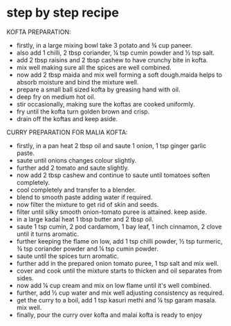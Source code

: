 # step by step recipe

KOFTA PREPARATION:

- firstly, in a large mixing bowl take 3 potato and ¾ cup paneer.
- also add 1 chilli, 2 tbsp coriander, ¼ tsp cumin powder and ½ tsp salt.
- add 2 tbsp raisins and 2 tbsp cashew to have crunchy bite in kofta.
- mix well making sure all the spices are well combined.
- now add 2 tbsp maida and mix well forming a soft dough.maida helps to absorb moisture and bind the mixture well.
- prepare a small ball sized kofta by greasing hand with oil.
- deep fry on medium hot oil.
- stir occasionally, making sure the koftas are cooked uniformly.
- fry until the kofta turn golden brown and crisp.
- drain off the koftas and keep aside.

CURRY PREPARATION FOR MALIA KOFTA:

- firstly, in a pan heat 2 tbsp oil and saute 1 onion, 1 tsp ginger garlic paste.
- saute until onions changes colour slightly.
- further add 2 tomato and saute slightly.
- now add 2 tbsp cashew and continue to saute until tomatoes soften completely.
- cool completely and transfer to a blender.
- blend to smooth paste adding water if required.
- now filter the mixture to get rid of skin and seeds.
- filter until silky smooth onion-tomato puree is attained. keep aside.
- in a large kadai heat 1 tbsp butter and 2 tbsp oil.
- saute 1 tsp cumin, 2 pod cardamom, 1 bay leaf, 1 inch cinnamon, 2 clove until it turns aromatic.
- further keeping the flame on low, add 1 tsp chilli powder, ½ tsp turmeric, ¾ tsp coriander powder and ¼ tsp cumin powder.
- saute until the spices turn aromatic.
- further add in the prepared onion tomato puree, 1 tsp salt and mix well.
- cover and cook until the mixture starts to thicken and oil separates from sides.
- now add ¼ cup cream and mix on low flame until it's well combined.
- further, add ½ cup water and mix well adjusting consistency as required.
- get the curry to a boil, add 1 tsp kasuri methi and ¼ tsp garam masala. mix well.
- finally, pour the curry over kofta and malai kofta is ready to enjoy